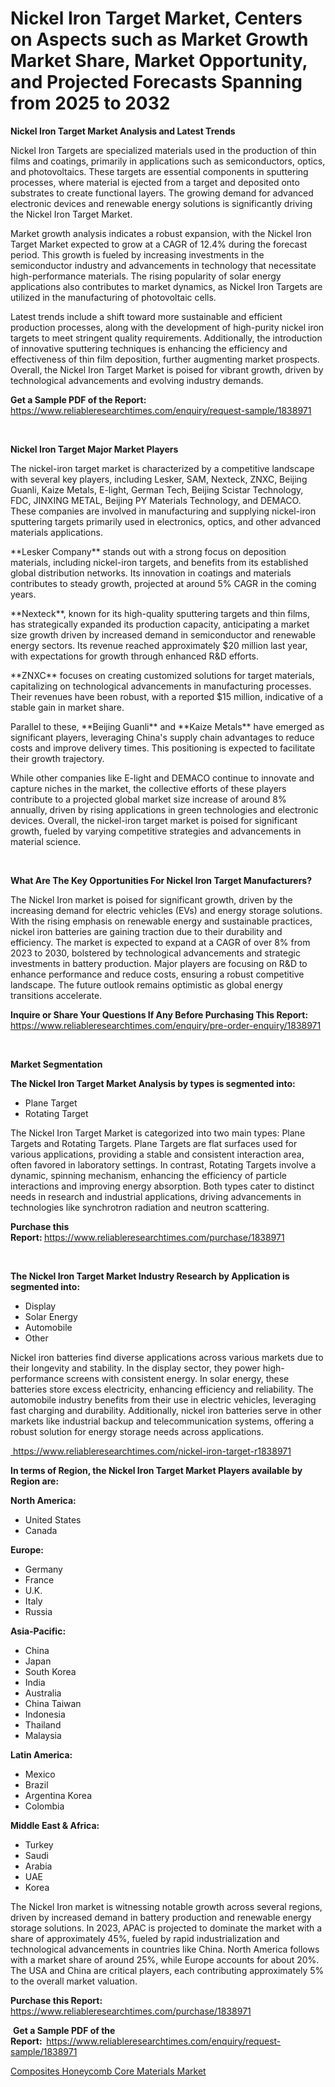 <p><h1>Nickel Iron Target Market, Centers on Aspects such as Market Growth Market Share, Market Opportunity, and Projected Forecasts Spanning from 2025 to 2032</h1></p><p><strong>Nickel Iron Target Market Analysis and Latest Trends</strong></p>
<p><p>Nickel Iron Targets are specialized materials used in the production of thin films and coatings, primarily in applications such as semiconductors, optics, and photovoltaics. These targets are essential components in sputtering processes, where material is ejected from a target and deposited onto substrates to create functional layers. The growing demand for advanced electronic devices and renewable energy solutions is significantly driving the Nickel Iron Target Market.</p><p>Market growth analysis indicates a robust expansion, with the Nickel Iron Target Market expected to grow at a CAGR of 12.4% during the forecast period. This growth is fueled by increasing investments in the semiconductor industry and advancements in technology that necessitate high-performance materials. The rising popularity of solar energy applications also contributes to market dynamics, as Nickel Iron Targets are utilized in the manufacturing of photovoltaic cells.</p><p>Latest trends include a shift toward more sustainable and efficient production processes, along with the development of high-purity nickel iron targets to meet stringent quality requirements. Additionally, the introduction of innovative sputtering techniques is enhancing the efficiency and effectiveness of thin film deposition, further augmenting market prospects. Overall, the Nickel Iron Target Market is poised for vibrant growth, driven by technological advancements and evolving industry demands.</p></p>
<p><strong>Get a Sample PDF of the Report:&nbsp;</strong> <a href="https://www.reliableresearchtimes.com/enquiry/request-sample/1838971?utm_campaign=2198&utm_medium=2&utm_source=Github&utm_content=ia&utm_term=03022025&utm_id=nickel-iron-target">https://www.reliableresearchtimes.com/enquiry/request-sample/1838971</a></p>
<p>&nbsp;</p>
<p><strong>Nickel Iron Target Major Market Players</strong></p>
<p><p>The nickel-iron target market is characterized by a competitive landscape with several key players, including Lesker, SAM, Nexteck, ZNXC, Beijing Guanli, Kaize Metals, E-light, German Tech, Beijing Scistar Technology, FDC, JINXING METAL, Beijing PY Materials Technology, and DEMACO. These companies are involved in manufacturing and supplying nickel-iron sputtering targets primarily used in electronics, optics, and other advanced materials applications.</p><p>**Lesker Company** stands out with a strong focus on deposition materials, including nickel-iron targets, and benefits from its established global distribution networks. Its innovation in coatings and materials contributes to steady growth, projected at around 5% CAGR in the coming years.</p><p>**Nexteck**, known for its high-quality sputtering targets and thin films, has strategically expanded its production capacity, anticipating a market size growth driven by increased demand in semiconductor and renewable energy sectors. Its revenue reached approximately $20 million last year, with expectations for growth through enhanced R&D efforts.</p><p>**ZNXC** focuses on creating customized solutions for target materials, capitalizing on technological advancements in manufacturing processes. Their revenues have been robust, with a reported $15 million, indicative of a stable gain in market share.</p><p>Parallel to these, **Beijing Guanli** and **Kaize Metals** have emerged as significant players, leveraging China's supply chain advantages to reduce costs and improve delivery times. This positioning is expected to facilitate their growth trajectory.</p><p>While other companies like E-light and DEMACO continue to innovate and capture niches in the market, the collective efforts of these players contribute to a projected global market size increase of around 8% annually, driven by rising applications in green technologies and electronic devices. Overall, the nickel-iron target market is poised for significant growth, fueled by varying competitive strategies and advancements in material science.</p></p>
<p>&nbsp;</p>
<p><strong>What Are The Key Opportunities For Nickel Iron Target Manufacturers?</strong></p>
<p><p>The Nickel Iron market is poised for significant growth, driven by the increasing demand for electric vehicles (EVs) and energy storage solutions. With the rising emphasis on renewable energy and sustainable practices, nickel iron batteries are gaining traction due to their durability and efficiency. The market is expected to expand at a CAGR of over 8% from 2023 to 2030, bolstered by technological advancements and strategic investments in battery production. Major players are focusing on R&D to enhance performance and reduce costs, ensuring a robust competitive landscape. The future outlook remains optimistic as global energy transitions accelerate.</p></p>
<p><strong>Inquire or Share Your Questions If Any Before Purchasing This Report:</strong> <a href="https://www.reliableresearchtimes.com/enquiry/pre-order-enquiry/1838971?utm_campaign=2198&utm_medium=2&utm_source=Github&utm_content=ia&utm_term=03022025&utm_id=nickel-iron-target">https://www.reliableresearchtimes.com/enquiry/pre-order-enquiry/1838971</a></p>
<p>&nbsp;</p>
<p><strong>Market Segmentation</strong></p>
<p><strong>The Nickel Iron Target Market Analysis by types is segmented into:</strong></p>
<p><ul><li>Plane Target</li><li>Rotating Target</li></ul></p>
<p><p>The Nickel Iron Target Market is categorized into two main types: Plane Targets and Rotating Targets. Plane Targets are flat surfaces used for various applications, providing a stable and consistent interaction area, often favored in laboratory settings. In contrast, Rotating Targets involve a dynamic, spinning mechanism, enhancing the efficiency of particle interactions and improving energy absorption. Both types cater to distinct needs in research and industrial applications, driving advancements in technologies like synchrotron radiation and neutron scattering.</p></p>
<p><strong>Purchase this Report:&nbsp;</strong><a href="https://www.reliableresearchtimes.com/purchase/1838971?utm_campaign=2198&utm_medium=2&utm_source=Github&utm_content=ia&utm_term=03022025&utm_id=nickel-iron-target">https://www.reliableresearchtimes.com/purchase/1838971</a></p>
<p>&nbsp;</p>
<p><strong>The Nickel Iron Target Market Industry Research by Application is segmented into:</strong></p>
<p><ul><li>Display</li><li>Solar Energy</li><li>Automobile</li><li>Other</li></ul></p>
<p><p>Nickel iron batteries find diverse applications across various markets due to their longevity and stability. In the display sector, they power high-performance screens with consistent energy. In solar energy, these batteries store excess electricity, enhancing efficiency and reliability. The automobile industry benefits from their use in electric vehicles, leveraging fast charging and durability. Additionally, nickel iron batteries serve in other markets like industrial backup and telecommunication systems, offering a robust solution for energy storage needs across applications.</p></p>
<p><a href="https://www.reliableresearchtimes.com/nickel-iron-target-r1838971?utm_campaign=2198&utm_medium=2&utm_source=Github&utm_content=ia&utm_term=03022025&utm_id=nickel-iron-target">&nbsp;https://www.reliableresearchtimes.com/nickel-iron-target-r1838971</a></p>
<p><strong>In terms of Region, the Nickel Iron Target Market Players available by Region are:</strong></p>
<p>
    <p> <strong> North America: </strong>
        <ul>
            <li>United States</li>
            <li>Canada</li>
        </ul>
        </p> 
    <p> <strong> Europe: </strong>
        <ul>
            <li>Germany</li>
            <li>France</li>
            <li>U.K.</li>
            <li>Italy</li>
            <li>Russia</li>
        </ul>
        </p> 
    <p> <strong> Asia-Pacific: </strong>
        <ul>
            <li>China</li>
            <li>Japan</li>
            <li>South Korea</li>
            <li>India</li>
            <li>Australia</li>
            <li>China Taiwan</li>
            <li>Indonesia</li>
            <li>Thailand</li>
            <li>Malaysia</li>
        </ul>
        </p> 
    <p> <strong> Latin America: </strong>
        <ul>
            <li>Mexico</li>
            <li>Brazil</li>
            <li>Argentina Korea</li>
            <li>Colombia</li>
        </ul>
        </p> 
    <p> <strong> Middle East & Africa: </strong>
        <ul>
            <li>Turkey</li>
            <li>Saudi</li>
            <li>Arabia</li>
            <li>UAE</li>
            <li>Korea</li>
        </ul>
    </p>
    </p>
<p><p>The Nickel Iron market is witnessing notable growth across several regions, driven by increased demand in battery production and renewable energy storage solutions. In 2023, APAC is projected to dominate the market with a share of approximately 45%, fueled by rapid industrialization and technological advancements in countries like China. North America follows with a market share of around 25%, while Europe accounts for about 20%. The USA and China are critical players, each contributing approximately 5% to the overall market valuation.</p></p>
<p><strong>Purchase this Report: </strong><a href="https://www.reliableresearchtimes.com/purchase/1838971?utm_campaign=2198&utm_medium=2&utm_source=Github&utm_content=ia&utm_term=03022025&utm_id=nickel-iron-target">https://www.reliableresearchtimes.com/purchase/1838971</a></p>
<p>&nbsp;<strong>Get a Sample PDF of the Report:&nbsp;&nbsp;</strong><a href="https://www.reliableresearchtimes.com/enquiry/request-sample/1838971?utm_campaign=2198&utm_medium=2&utm_source=Github&utm_content=ia&utm_term=03022025&utm_id=nickel-iron-target">https://www.reliableresearchtimes.com/enquiry/request-sample/1838971</a></p>
<p><strong></strong></p>
<p><p><a href="https://github.com/klindsey95/Market-Research-Report-List-1/blob/main/composites-honeycomb-core-materials-market.md?utm_campaign=2198&utm_medium=2&utm_source=Github&utm_content=ia&utm_term=03022025&utm_id=nickel-iron-target">Composites Honeycomb Core Materials Market</a></p></p>